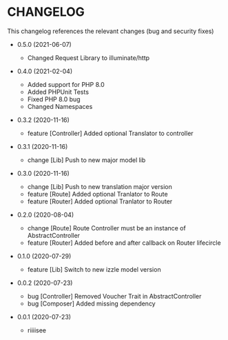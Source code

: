 CHANGELOG
=========

This changelog references the relevant changes (bug and security fixes)

* 0.5.0 (2021-06-07)

    * Changed Request Library to illuminate/http

* 0.4.0 (2021-02-04)

    * Added support for PHP 8.0
    * Added PHPUnit Tests
    * Fixed PHP 8.0 bug
    * Changed Namespaces

* 0.3.2 (2020-11-16)

    * feature [Controller] Added optional Translator to controller

* 0.3.1 (2020-11-16)
    
    * change [Lib] Push to new major model lib

* 0.3.0 (2020-11-16)

    * change [Lib] Push to new translation major version
    * feature [Route] Added optional Tranlator to Route
    * feature [Router] Added optional Tranlator to Router

* 0.2.0 (2020-08-04)
    
    * change [Route] Route Controller must be an instance of AbstractController
    * feature [Router] Added before and after callback on Router lifecircle

* 0.1.0 (2020-07-29)
    
    * feature [Lib] Switch to new izzle model version

* 0.0.2 (2020-07-23)

    * bug [Controller] Removed Voucher Trait in AbstractController
    * bug [Composer] Added missing dependency 

* 0.0.1 (2020-07-23)

    * riiiisee
